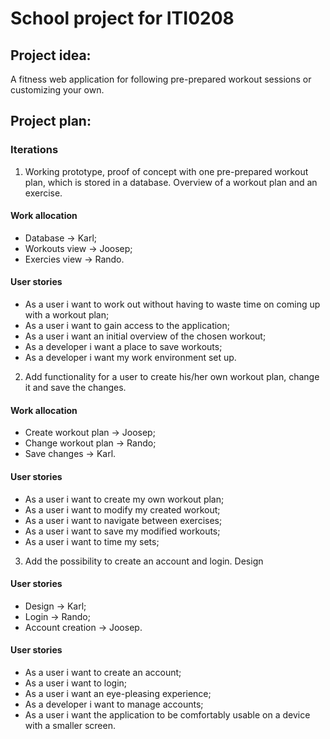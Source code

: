 # School project for ITI0208


## Project idea:
A fitness web application for following pre-prepared workout sessions or customizing your own.


## Project plan:

### Iterations

1. Working prototype, proof of concept with one pre-prepared workout plan, which is stored in a database. Overview of a workout plan and an exercise.

#### Work allocation
- Database -> Karl;
- Workouts view -> Joosep;
- Exercies view -> Rando.

#### User stories
- As a user i want to work out without having to waste time on coming up with a workout plan;
- As a user i want to gain access to the application;
- As a user i want an initial overview of the chosen workout;
- As a developer i want a place to save workouts;
- As a developer i want my work environment set up. 

2. Add functionality for a user to create his/her own workout plan, change it and save the changes.

#### Work allocation
- Create workout plan -> Joosep;
- Change workout plan -> Rando;
- Save changes -> Karl.

#### User stories
- As a user i want to create my own workout plan;
- As a user i want to modify my created workout;
- As a user i want to navigate between exercises;
- As a user i want to save my modified workouts;
- As a user i want to time my sets;

3. Add the possibility to create an account and login. Design

#### User stories
- Design -> Karl;
- Login -> Rando;
- Account creation -> Joosep.

#### User stories
- As a user i want to create an account;
- As a user i want to login;
- As a user i want an eye-pleasing experience;
- As a developer i want to manage accounts;
- As a user i want the application to be comfortably usable on a device with a smaller screen.
